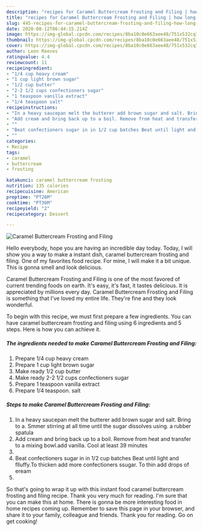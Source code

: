 ```yaml
---
description: "recipes for Caramel Buttercream Frosting and Filing | how long to bake Caramel Buttercream Frosting and Filing"
title: "recipes for Caramel Buttercream Frosting and Filing | how long to bake Caramel Buttercream Frosting and Filing"
slug: 445-recipes-for-caramel-buttercream-frosting-and-filing-how-long-to-bake-caramel-buttercream-frosting-and-filing
date: 2020-08-12T06:44:15.214Z
image: https://img-global.cpcdn.com/recipes/8ba10c0e663aee48/751x532cq70/caramel-buttercream-frosting-and-filing-recipe-main-photo.jpg
thumbnail: https://img-global.cpcdn.com/recipes/8ba10c0e663aee48/751x532cq70/caramel-buttercream-frosting-and-filing-recipe-main-photo.jpg
cover: https://img-global.cpcdn.com/recipes/8ba10c0e663aee48/751x532cq70/caramel-buttercream-frosting-and-filing-recipe-main-photo.jpg
author: Leon Reeves
ratingvalue: 4.4
reviewcount: 11
recipeingredient:
- "1/4 cup heavy cream"
- "1 cup light brown sugar"
- "1/2 cup butter"
- "2-2 1/2 cups confectioners sugar"
- "1 teaspoon vanilla extract"
- "1/4 teaspoon salt"
recipeinstructions:
- "In a heavy saucepan melt the butterer add brown sugar and salt. Bring to a. Smmer stirring at all time until the sugar dissolves using. a rubber spatula"
- "Add cream and bring back up to a boil. Remove from heat and transfer to a mixing bowl.add vanilla. Cool at least 39 minutes"
- ""
- "Beat confectioners sugar in in 1/2 cup batches Beat until light and flluffy.To thicken add more confectioners ssugar. To thin add drops of eream"
- ""
categories:
- Recipe
tags:
- caramel
- buttercream
- frosting

katakunci: caramel buttercream frosting 
nutrition: 135 calories
recipecuisine: American
preptime: "PT26M"
cooktime: "PT36M"
recipeyield: "2"
recipecategory: Dessert

---
```



![Caramel Buttercream Frosting and Filing](https://img-global.cpcdn.com/recipes/8ba10c0e663aee48/751x532cq70/caramel-buttercream-frosting-and-filing-recipe-main-photo.jpg)

Hello everybody, hope you are having an incredible day today. Today, I will show you a way to make a instant dish, caramel buttercream frosting and filing. One of my favorites food recipe. For mine, I will make it a bit unique. This is gonna smell and look delicious.

Caramel Buttercream Frosting and Filing is one of the most favored of current trending foods on earth. It's easy, it's fast, it tastes delicious. It is appreciated by millions every day. Caramel Buttercream Frosting and Filing is something that I've loved my entire life. They're fine and they look wonderful.




To begin with this recipe, we must first prepare a few ingredients. You can have caramel buttercream frosting and filing using 6 ingredients and 5 steps. Here is how you can achieve it.

<!--inarticleads1-->

##### The ingredients needed to make Caramel Buttercream Frosting and Filing:

1. Prepare 1/4 cup heavy cream
1. Prepare 1 cup light brown sugar
1. Make ready 1/2 cup butter
1. Make ready 2-2 1/2 cups confectioners sugar
1. Prepare 1 teaspoon vanilla extract
1. Prepare 1/4 teaspoon. salt




<!--inarticleads2-->

##### Steps to make Caramel Buttercream Frosting and Filing:

1. In a heavy saucepan melt the butterer add brown sugar and salt. Bring to a. Smmer stirring at all time until the sugar dissolves using. a rubber spatula
1. Add cream and bring back up to a boil. Remove from heat and transfer to a mixing bowl.add vanilla. Cool at least 39 minutes
1. 
1. Beat confectioners sugar in in 1/2 cup batches Beat until light and flluffy.To thicken add more confectioners ssugar. To thin add drops of eream
1. 




So that's going to wrap it up with this instant food caramel buttercream frosting and filing recipe. Thank you very much for reading. I'm sure that you can make this at home. There is gonna be more interesting food in home recipes coming up. Remember to save this page in your browser, and share it to your family, colleague and friends. Thank you for reading. Go on get cooking!
